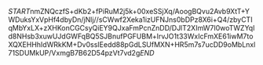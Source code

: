 $START$nmZNQczfS+dKb2+fPiRuM2j5k+00xeSSjXq/AoogBQvu2Avb9XtT+YWDuksYxVpHf4dbyDn/jNlj//sCWwf2Xeka1izUFNJns0bDPz8X6i+Q4/zbyCTIqMbYxLX+zXHKonCGCsyQiEY9QJxaFmPcnZnDD/DJlT2XImW7I0woTWZYqld8NHsb3xuwUJdGWFqBQ5SJBnufPGFUBM+lrvJO1t33WxIcFmXE61iwM7toXQXEHHhIdWRkKM+Dv0ssIEedd88pGdLSUfMXN+HR5m7s7ucDD9oMbLnxl71SDUMkUP/VxmgB7B62D54pzVt7vd2g$END$